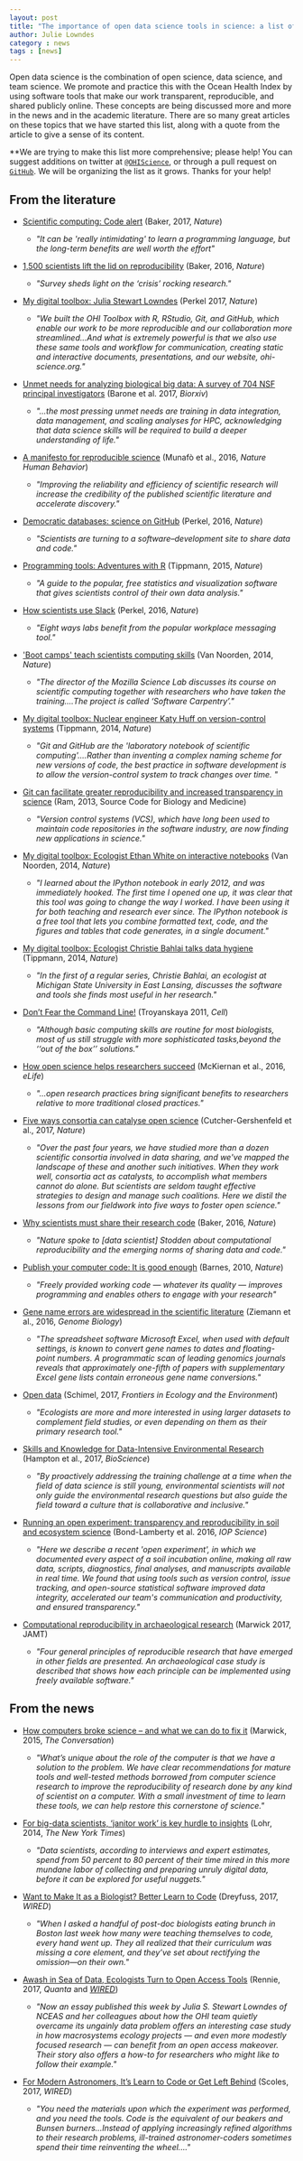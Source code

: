 ```yaml
---
layout: post
title: "The importance of open data science tools in science: a list of references"
author: Julie Lowndes
category : news 
tags : [news]
---
```


Open data science is the combination of open science, data science, and team science. We promote and practice this with the Ocean Health Index by using software tools that make our work transparent, reproducible, and shared publicly online. These concepts are being discussed more and more in the news and in the academic literature. There are so many great articles on these topics that we have started this list, along with a quote from the article to give a sense of its content. 

\*\*We are trying to make this list more comprehensive; please help! You can suggest additions on twitter at [`@OHIScience`](https://twitter.com/ohiscience), or through a pull request on [`GitHub`](https://github.com/OHI-Science/ohi-science.github.io/blob/master/_posts/2017-03-29-Articles-About-Open-Data-Science.md). We will be organizing the list as it grows. Thanks for your help!



## From the literature

- [Scientific computing: Code alert](http://www.nature.com/nature/journal/v541/n7638/full/nj7638-563a.html) (Baker, 2017, *Nature*)
    - *"It can be 'really intimidating' to learn a programming language, but the long-term benefits are well worth the effort"*

- [1,500 scientists lift the lid on reproducibility](http://www.nature.com/news/1-500-scientists-lift-the-lid-on-reproducibility-1.19970) (Baker, 2016, *Nature*)
    - *"Survey sheds light on the ‘crisis’ rocking research."*

- [My digital toolbox: Julia Stewart Lowndes](http://blogs.nature.com/naturejobs/2017/05/23/techblog-julia-stewart-lowndes/) (Perkel 2017, *Nature*) 
    - *"We built the OHI Toolbox with R, RStudio, Git, and GitHub, which enable our work to be more reproducible and our collaboration more streamlined...And what is extremely powerful is that we also use these same tools and workflow for communication, creating static and interactive documents, presentations, and our website, ohi-science.org."*
    
- [Unmet needs for analyzing biological big data: A survey of 704 NSF principal investigators](http://biorxiv.org/content/early/2017/02/14/108555) (Barone et al. 2017, *Biorxiv*)
    - *"...the most pressing unmet needs are training in data integration, data management, and scaling analyses for HPC, acknowledging that data science skills will be required to build a deeper understanding of life."*
    
- [A manifesto for reproducible science](http://www.nature.com/articles/s41562-016-0021) (Munafò et al., 2016, *Nature Human Behavior*)
    - *"Improving the reliability and efficiency of scientific research will increase the credibility of the published scientific literature and accelerate discovery."*

- [Democratic databases: science on GitHub](http://www.nature.com/news/democratic-databases-science-on-github-1.20719) (Perkel, 2016, *Nature*)
    - *"Scientists are turning to a software–development site to share data and code."*

- [Programming tools: Adventures with R](http://www.nature.com/news/programming-tools-adventures-with-r-1.16609) (Tippmann, 2015, *Nature*)
    - *"A guide to the popular, free statistics and visualization software that gives scientists control of their own data analysis."*

- [How scientists use Slack](http://www.nature.com/news/how-scientists-use-slack-1.21228) (Perkel, 2016, *Nature*)
    - *"Eight ways labs benefit from the popular workplace messaging tool."*

- ['Boot camps' teach scientists computing skills](http://www.nature.com/news/boot-camps-teach-scientists-computing-skills-1.15799) (Van Noorden, 2014, *Nature*)
    - *"The director of the Mozilla Science Lab discusses its course on scientific computing together with researchers who have taken the training....The project is called ‘Software Carpentry’."*

- [My digital toolbox: Nuclear engineer Katy Huff on version-control systems](http://www.nature.com/news/my-digital-toolbox-nuclear-engineer-katy-huff-on-version-control-systems-1.16014) (Tippmann, 2014, *Nature*)
    - *"Git and GitHub are the 'laboratory notebook of scientific computing'....Rather than inventing a complex naming scheme for new versions of code, the best practice in software development is to allow the version-control system to track changes over time. "*
    
- [Git can facilitate greater reproducibility and increased transparency in science](https://scfbm.biomedcentral.com/articles/10.1186/1751-0473-8-7) (Ram, 2013, Source Code for Biology and Medicine)
    - *"Version control systems (VCS), which have long been used to maintain code repositories in the software industry, are now finding new applications in science."*

- [My digital toolbox: Ecologist Ethan White on interactive notebooks](http://www.nature.com/news/my-digital-toolbox-ecologist-ethan-white-on-interactive-notebooks-1.16015) (Van Noorden, 2014, *Nature*)
    - *"I learned about the IPython notebook in early 2012, and was immediately hooked. The first time I opened one up, it was clear that this tool was going to change the way I worked. I have been using it for both teaching and research ever since. The IPython notebook is a free tool that lets you combine formatted text, code, and the figures and tables that code generates, in a single document."*

- [My digital toolbox: Ecologist Christie Bahlai talks data hygiene](http://www.nature.com/news/my-digital-toolbox-ecologist-christie-bahlai-talks-data-hygiene-1.15896) (Tippmann, 2014, *Nature*)
    - *"In the first of a regular series, Christie Bahlai, an ecologist at Michigan State University in East Lansing, discusses the software and tools she finds most useful in her research."*

- [Don’t Fear the Command Line!](http://www.cell.com/cell/abstract/S0092-8674(11)00232-7) (Troyanskaya 2011, *Cell*)
    - *"Although basic computing skills are routine for most biologists, most of us still struggle with more sophisticated tasks,beyond the ‘‘out of the box’’ solutions."*

- [How open science helps researchers succeed](https://elifesciences.org/content/5/e16800) (McKiernan et al., 2016, *eLife*)
    - *"...open research practices bring significant benefits to researchers relative to more traditional closed practices."*

- [Five ways consortia can catalyse open science](http://www.nature.com/news/five-ways-consortia-can-catalyse-open-science-1.21706?WT.ec_id=NATURE-20170330&spMailingID=53733348&spUserID=MTA3NTk5MDU3NDU2S0&spJobID=1124993196&spReportId=MTEyNDk5MzE5NgS2) (Cutcher-Gershenfeld et al., 2017, *Nature*)
    - *"Over the past four years, we have studied more than a dozen scientific consortia involved in data sharing, and we've mapped the landscape of these and another such initiatives. When they work well, consortia act as catalysts, to accomplish what members cannot do alone. But scientists are seldom taught effective strategies to design and manage such coalitions. Here we distil the lessons from our fieldwork into five ways to foster open science."*
    
- [Why scientists must share their research code](http://www.nature.com/news/why-scientists-must-share-their-research-code-1.20504) (Baker, 2016, *Nature*)
    - *"Nature spoke to [data scientist] Stodden about computational reproducibility and the emerging norms of sharing data and code."*    

- [Publish your computer code: It is good enough](http://www.nature.com/news/2010/101013/full/467753a.html) (Barnes, 2010, *Nature*)
    - *"Freely provided working code — whatever its quality — improves programming and enables others to engage with your research"*

- [Gene name errors are widespread in the scientific literature](https://genomebiology.biomedcentral.com/articles/10.1186/s13059-016-1044-7) (Ziemann et al., 2016, *Genome Biology*)
    - *"The spreadsheet software Microsoft Excel, when used with default settings, is known to convert gene names to dates and floating-point numbers. A programmatic scan of leading genomics journals reveals that approximately one-fifth of papers with supplementary Excel gene lists contain erroneous gene name conversions."*
    
- [Open data](http://onlinelibrary.wiley.com/doi/10.1002/fee.1486/full) (Schimel, 2017, *Frontiers in Ecology and the Environment*)   
    - *"Ecologists are more and more interested in using larger datasets to complement field studies, or even depending on them as their primary research tool."*
    
- [Skills and Knowledge for Data-Intensive Environmental Research](https://academic.oup.com/bioscience/article-lookup/doi/10.1093/biosci/bix025#80702600) (Hampton et al., 2017, *BioScience*)
    - *"By proactively addressing the training challenge at a time when the field of data science is still young, environmental scientists will not only guide the environmental research questions but also guide the field toward a culture that is collaborative and inclusive."*
    
- [Running an open experiment: transparency and reproducibility in soil and ecosystem science](http://www.news.ucsb.edu/2017/017990/better-science-faster) (Bond-Lamberty et al. 2016, *IOP Science*)
    - *"Here we describe a recent 'open experiment', in which we documented every aspect of a soil incubation online, making all raw data, scripts, diagnostics, final analyses, and manuscripts available in real time. We found that using tools such as version control, issue tracking, and open-source statistical software improved data integrity, accelerated our team's communication and productivity, and ensured transparency."*
    
- [Computational reproducibility in archaeological research](https://github.com/benmarwick/basic_computational_reproducibility_case_study/blob/master/Readme.md)
(Marwick 2017, JAMT)
    - *"Four general principles of reproducible research that have emerged in other fields are presented. An archaeological case study is described that shows how each principle can be implemented using freely available software."*
    
## From the news
    
- [How computers broke science – and what we can do to fix it](https://theconversation.com/how-computers-broke-science-and-what-we-can-do-to-fix-it-49938) (Marwick, 2015, *The Conversation*)
    - *"What’s unique about the role of the computer is that we have a solution to the problem. We have clear recommendations for mature tools and well-tested methods borrowed from computer science research to improve the reproducibility of research done by any kind of scientist on a computer. With a small investment of time to learn these tools, we can help restore this cornerstone of science."*    
    
- [For big-data scientists, ‘janitor work’ is key hurdle to insights](https://www.nytimes.com/2014/08/18/technology/for-big-data-scientists-hurdle-to-insights-is-janitor-work.html?_r=0) (Lohr, 2014, *The New York Times*) 
    - *"Data scientists, according to interviews and expert estimates, spend from 50 percent to 80 percent of their time mired in this more mundane labor of collecting and preparing unruly digital data, before it can be explored for useful nuggets."*

- [Want to Make It as a Biologist? Better Learn to Code](https://www.wired.com/2017/03/biologists-teaching-code-survive/?mbid=social_fb) (Dreyfuss, 2017, *WIRED*)
    - *"When I asked a handful of post-doc biologists eating brunch in Boston last week how many were teaching themselves to code, every hand went up. They all realized that their curriculum was missing a core element, and they’ve set about rectifying the omission—on their own."*
    
- [Awash in Sea of Data, Ecologists Turn to Open Access Tools](https://www.quantamagazine.org/awash-in-sea-of-data-ecologists-turn-to-open-access-tools-20170524/) (Rennie, 2017, *Quanta* and [*WIRED*](https://www.wired.com/2017/05/ecologists-drowning-sea-data-open-access-tools-help))
    - *"Now an essay published this week by Julia S. Stewart Lowndes of NCEAS and her colleagues about how the OHI team quietly overcame its ungainly data problem offers an interesting case study in how macrosystems ecology projects — and even more modestly focused research — can benefit from an open access makeover. Their story also offers a how-to for researchers who might like to follow their example."*

- [For Modern Astronomers, It’s Learn to Code or Get Left Behind](https://www.wired.com/2017/05/modern-astronomers-teaching-code/) (Scoles, 2017, *WIRED*)
    - *"You need the materials upon which the experiment was performed, and you need the tools. Code is the equivalent of our beakers and Bunsen burners...Instead of applying increasingly refined algorithms to their research problems, ill-trained astronomer-coders sometimes spend their time reinventing the wheel...."*



<!---
The journal *Nature* even has a [Toolbox series](http://www.nature.com/news/toolbox) where they discuss software tools and approaches. 


- [Science isn’t broken](https://fivethirtyeight.com/features/science-isnt-broken/). (Aschwanden, 2015, *FiveThirtyEight*


- [The digital toolbox](http://www.nature.com/news/the-digital-toolbox-1.15810) (Nature 2014)
    - *"The Toolbox pages will collect the journal’s writing on software tools and websites that researchers use to work more efficiently, or in new ways."*



--->
